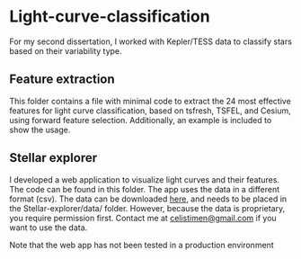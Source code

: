 # Light-curve-classification
For my second dissertation, I worked with Kepler/TESS data to classify stars based on their variability type. 

## Feature extraction
This folder contains a file with minimal code to extract the 24 most effective features for light curve classification, based on tsfresh, TSFEL, and Cesium, using forward feature selection. Additionally, an example is included to show the usage.

## Stellar explorer
I developed a web application to visualize light curves and their features. The code can be found in this folder.
The app uses the data in a different format (csv). The data can be downloaded [here](https://drive.google.com/file/d/1GBpZpAPH_u5mWztzTYrxCTVElWcLn1Ah/view?usp=sharing), and needs to be placed in the Stellar-explorer/data/ folder. However, because the data is proprietary, you require permission first. Contact me at celistimen@gmail.com if you want to use the data.

Note that the web app has not been tested in a production environment
